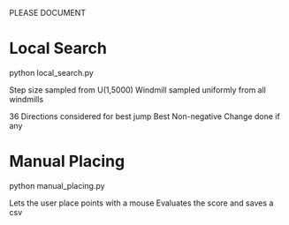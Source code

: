 PLEASE DOCUMENT


# Local Search

python local_search.py

Step size sampled from U(1,5000)
Windmill sampled uniformly from all windmills

36 Directions considered for best jump
Best Non-negative Change done if any


# Manual Placing

python manual_placing.py

Lets the user place points with a mouse
Evaluates the score and saves a csv
